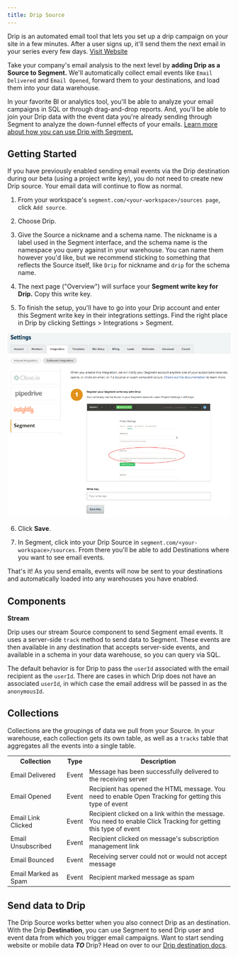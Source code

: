 ```yaml
---
title: Drip Source
---
```

Drip is an automated email tool that lets you set up a drip campaign on your site in a few minutes. After a user signs up, it'll send them the next email in your series every few days. [Visit Website](http://mbsy.co/lqb7?utm_source=segmentio&utm_medium=docs&utm_campaign=partners)

Take your company's email analysis to the next level by **adding Drip as a Source to Segment.** We'll automatically collect email events like `Email Delivered` and `Email Opened`, forward them to your destinations, and load them into your data warehouse. 

In your favorite BI or analytics tool, you'll be able to analyze your email campaigns in SQL or through drag-and-drop reports. And, you'll be able to join your Drip data with the event data you're already sending through Segment to analyze the down-funnel effects of your emails. [Learn more about how you can use Drip with Segment.](/sources/drip)


## Getting Started
<span> </span>
If you have previously enabled sending email events via the Drip destination during our beta (using a project write key), you do not need to create new Drip source. Your email data will continue to flow as normal.

1. From your workspace's `segment.com/<your-workspace>/sources page`, click `Add source`.

2. Choose Drip.

3. Give the Source a nickname and a schema name. The nickname is a label used in the Segment interface, and the schema name is the namespace you query against in your warehouse. You can name them however you'd like, but we recommend sticking to something that reflects the Source itself, like `Drip` for nickname and `drip` for the schema name.

4. The next page ("Overview") will surface your **Segment write key for Drip.** Copy this write key. 

5. To finish the setup, you'll have to go into your Drip account and enter this Segment write key in their integrations settings. Find the right place in Drip by clicking Settings > Integrations > Segment.

![](images/drip.png)

6. Click **Save**.

7. In Segment, click into your Drip Source in `segment.com/<your-workspace>/sources`. From there you'll be able to add Destinations where you want to see email events.

That's it! As you send emails, events will now be sent to your destinations and automatically loaded into any warehouses you have enabled. 

## Components

**Stream**

Drip uses our stream Source component to send Segment email events. It uses a server-side `track` method to send data to Segment. These events are then available in any destination that accepts server-side events, and available in a schema in your data warehouse, so you can query via SQL. 

The default behavior is for Drip to pass the `userId` associated with the email recipient as the `userId`. There are cases in which Drip does not have an associated `userId`, in which case the email address will be passed in as the `anonymousId`. 

## Collections

Collections are the groupings of data we pull from your Source. In your warehouse, each collection gets its own table, as well as a `tracks` table that aggregates all the events into a single table. 

<table>
  <tr>
    <th>Collection</th>
    <th>Type</th>
    <th>Description</th>
  </tr>
  <tr>
    <td>Email Delivered</td>
    <td>Event</td>
    <td>Message has been successfully delivered to the receiving server</td>
  </tr>
  <tr>
    <td>Email Opened</td>
    <td>Event</td>
    <td>Recipient has opened the HTML message. You need to enable Open Tracking for getting this type of event</td>
  </tr>
    <tr>
    <td>Email Link Clicked</td>
    <td>Event</td>
    <td>Recipient clicked on a link within the message. You need to enable Click Tracking for getting this type of event</td>
  </tr>
    <tr>
    <td>Email Unsubscribed</td>
    <td>Event</td>
    <td>Recipient clicked on message's subscription management link</td>
  </tr>
    <tr>
    <td>Email Bounced</td>
    <td>Event</td>
    <td>Receiving server could not or would not accept message</td>
  </tr>
    <tr>
    <td>Email Marked as Spam</td>
    <td>Event</td>
    <td>Recipient marked message as spam</td>
  </tr>
</table>

<!-- Example: To query the Email Delivered table, you'd write a query like this:

```sql
select *
from drip.email_delivered
```
<span> </span>

<table>
</table> -->

## Send data to Drip

The Drip Source works better when you also connect Drip as an destination. With the Drip **Destination**, you can use Segment to send Drip user and event data from which you trigger email campaigns. Want to start sending website or mobile data **_TO_** Drip? Head on over to our [Drip destination docs](/docs/connections/destinations/catalog/drip/).
